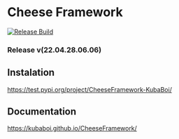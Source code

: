 # Cheese Framework

[![Release Build](https://github.com/KubaBoi/CheeseFramework/actions/workflows/realeaseDate.yml/badge.svg?branch=main)](https://github.com/KubaBoi/CheeseFramework/actions/workflows/realeaseDate.yml)

### Release v(22.04.28.06.06)

## Instalation

https://test.pypi.org/project/CheeseFramework-KubaBoi/

## Documentation

https://kubaboi.github.io/CheeseFramework/